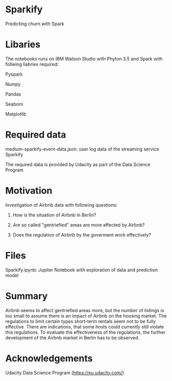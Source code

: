 # Sparkify
Predicting churn with Spark

# Libaries

 The notebooks runs on IBM Watson Studio with Phyton 3.5 and Spark with follwing liabries required:
 
  Pyspark
  
  Numpy
  
  Pandas
  
  Seaborn
  
  Matplotlib
  
 # Required data
 
 medium-sparkify-event-data.json: user log data of the streaming service Sparkify
 
 The required data is provided by Udacity as part of the Data Science Program
 
 
# Motivation
Investigation of Airbnb data with following questions:

1. How is the situation of Airbnb in Berlin? 

2. Are so called "gentriefied" areas are more affected by Airbnb?

3. Does the regulation of Airbnb by the goverment work effectively?

# Files
Sparkify.ipynb: 
Jupiter Notebook with exploration of data and prediction model


# Summary

Airbnb seems to affect gentriefied areas more, but the number of listings is too small to assume there is an impact of Airbnb on the housing market. The regulations to limit certain types short-term rentals seem not to be fully effective. There are indications, that some hosts could currently still violate this regulations. To evaluate the effectiveness of the regulations, the further development of the Airbnb market in Berlin has to be observed.

# Acknowledgements

Udacity Data Science Program (https://eu.udacity.com/)
 
